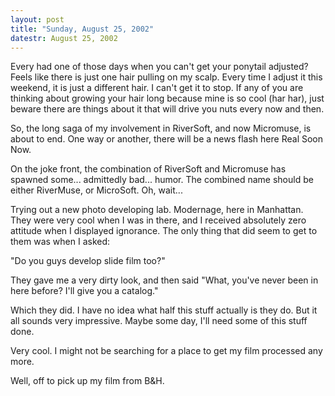 ```yaml
---
layout: post
title: "Sunday, August 25, 2002"
datestr: August 25, 2002
---
```


Every had one of those days when you can't get your ponytail adjusted? Feels
like there is just one hair pulling on my scalp. Every time I adjust it this
weekend, it is just a different hair. I can't get it to stop. If any of you
are thinking about growing your hair long because mine is so cool (har har),
just beware there are things about it that will drive you nuts every now and
then.

So, the long saga of my involvement in RiverSoft, and now Micromuse, is about
to end. One way or another, there will be a news flash here Real Soon Now.

On the joke front, the combination of RiverSoft and Micromuse has spawned some...
admittedly bad... humor. The combined name should be either RiverMuse, or MicroSoft.
Oh, wait...

Trying out a new photo developing lab. Modernage, here in Manhattan. They were
very cool when I was in there, and I received absolutely zero attitude when
I displayed ignorance. The only thing that did seem to get to them was when
I asked:

"Do you guys develop slide film too?"

They gave me a very dirty look, and then said "What, you've never been
in here before? I'll give you a catalog."

Which they did. I have no idea what half this stuff actually is they do. But
it all sounds very impressive. Maybe some day, I'll need some of this stuff
done.

Very cool. I might not be searching for a place to get my film processed any
more.

Well, off to pick up my film from B&amp;H.

